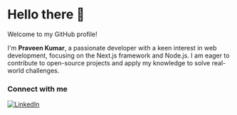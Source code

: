 # Hello there 👋

Welcome to my GitHub profile!

I'm **Praveen Kumar**, a passionate developer with a keen interest in web development, focusing on the Next.js framework and Node.js. I am eager to contribute to open-source projects and apply my knowledge to solve real-world challenges.

### Connect with me
[![LinkedIn](https://img.shields.io/badge/LinkedIn-0077B5?style=for-the-badge&logo=linkedin&logoColor=white)](https://www.linkedin.com/in/praveen-kumar-197953262/)
